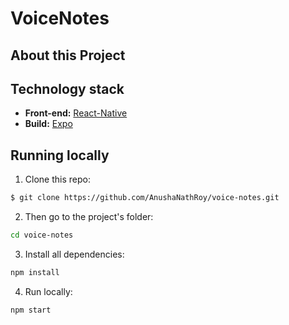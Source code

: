 # VoiceNotes


## About this Project

## Technology stack

- **Front-end:** [React-Native](https://reactnative.dev/)
- **Build:** [Expo](https://expo.dev/)

## Running locally

1. Clone this repo:

```sh
$ git clone https://github.com/AnushaNathRoy/voice-notes.git
```

2. Then go to the project's folder:

```sh
cd voice-notes
```

3. Install all dependencies:

```sh
npm install
```

4. Run locally:

```sh
npm start
```
